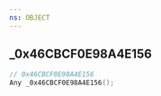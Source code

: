 ```yaml
---
ns: OBJECT
---
```

## _0x46CBCF0E98A4E156

```c
// 0x46CBCF0E98A4E156
Any _0x46CBCF0E98A4E156();
```

